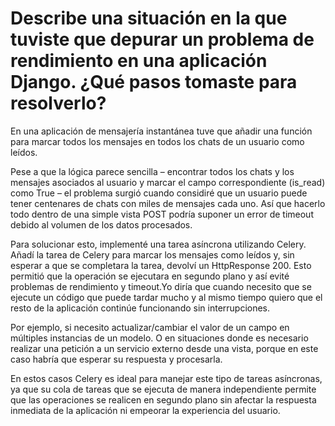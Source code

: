 # Describe una situación en la que tuviste que depurar un problema de rendimiento en una aplicación Django. ¿Qué pasos tomaste para resolverlo?


En una aplicación de mensajería instantánea tuve que añadir una función para marcar todos los mensajes en todos los chats de un usuario como leídos. 

Pese a que la lógica parece sencilla – encontrar todos los chats y los mensajes asociados al usuario y marcar el campo correspondiente (is_read) como True – el problema surgió cuando considiré que un usuario puede tener centenares de chats con miles de mensajes cada uno. Así que hacerlo todo dentro de una simple vista POST podría suponer un error de timeout debido al volumen de los datos procesados. 

Para solucionar esto, implementé una tarea asíncrona utilizando Celery. Añadí la tarea de Celery para marcar los mensajes como leídos y, sin esperar a que se completara la tarea, devolví un HttpResponse 200. Esto permitió que la operación se ejecutara en segundo plano y así evité problemas de rendimiento y timeout.Yo diría que cuando necesito que se ejecute un código que puede tardar mucho y al mismo tiempo quiero que el resto de la aplicación continúe funcionando sin interrupciones. 

Por ejemplo, si necesito actualizar/cambiar el valor de un campo en múltiples instancias de un modelo. O en situaciones donde es necesario realizar una petición a un servicio externo desde una vista, porque en este caso habría que esperar su respuesta y procesarla.

En estos casos Celery es ideal para manejar este tipo de tareas asíncronas, ya que su cola de tareas que se ejecuta de manera independiente permite que las operaciones se realicen en segundo plano sin afectar la respuesta inmediata de la aplicación ni empeorar la experiencia del usuario.